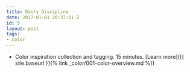 ```yaml
---
title: Daily Discipline
date: 2017-01-01 20:37:11 Z
id: 5
layout: post
tags:
- color
---
```


* Color inspiration collection and tagging. 15 minutes. [Learn more]({{ site.baseurl }}{% link _color/001-color-overview.md %})

